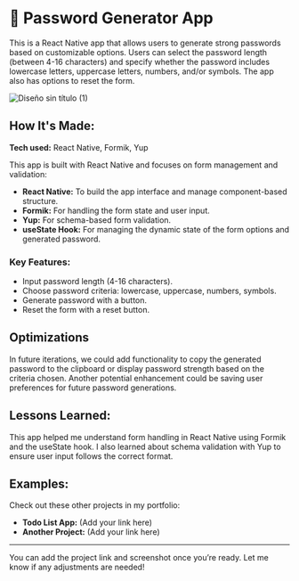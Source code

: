 # 🔑  Password Generator App

This is a React Native app that allows users to generate strong passwords based on customizable options. Users can select the password length (between 4-16 characters) and specify whether the password includes lowercase letters, uppercase letters, numbers, and/or symbols. The app also has options to reset the form.

![Diseño sin título (1)](https://github.com/user-attachments/assets/6e233d19-fce7-4f05-b48e-ffa9068c7c50)

## How It's Made:

**Tech used:** React Native, Formik, Yup

This app is built with React Native and focuses on form management and validation:

- **React Native:** To build the app interface and manage component-based structure.
- **Formik:** For handling the form state and user input.
- **Yup:** For schema-based form validation.
- **useState Hook:** For managing the dynamic state of the form options and generated password.

### Key Features:
- Input password length (4-16 characters).
- Choose password criteria: lowercase, uppercase, numbers, symbols.
- Generate password with a button.
- Reset the form with a reset button.

## Optimizations

In future iterations, we could add functionality to copy the generated password to the clipboard or display password strength based on the criteria chosen. Another potential enhancement could be saving user preferences for future password generations.

## Lessons Learned:

This app helped me understand form handling in React Native using Formik and the useState hook. I also learned about schema validation with Yup to ensure user input follows the correct format.

## Examples:

Check out these other projects in my portfolio:

- **Todo List App:** (Add your link here)
- **Another Project:** (Add your link here)

---

You can add the project link and screenshot once you’re ready. Let me know if any adjustments are needed!
